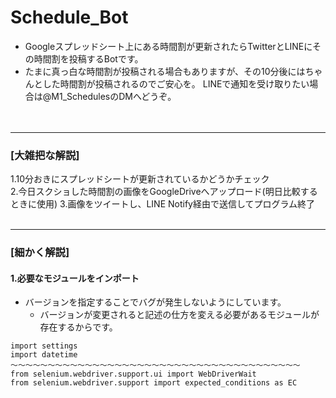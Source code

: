 # Schedule_Bot
- Googleスプレッドシート上にある時間割が更新されたらTwitterとLINEにその時間割を投稿するBotです。
- たまに真っ白な時間割が投稿される場合もありますが、その10分後にはちゃんとした時間割が投稿されるのでご安心を。
LINEで通知を受け取りたい場合は@M1_SchedulesのDMへどうぞ。<br><br><br>


--------------------------------------------------------------------------------------
### [大雑把な解説]
1.10分おきにスプレッドシートが更新されているかどうかチェック	
2.今日スクショした時間割の画像をGoogleDriveへアップロード(明日比較するときに使用)
3.画像をツイートし、LINE Notify経由で送信してプログラム終了<br><br>

--------------------------------------------------------------------------------------
### [細かく解説]

#### 1.必要なモジュールをインポート
- バージョンを指定することでバグが発生しないようにしています。
  - バージョンが変更されると記述の仕方を変える必要があるモジュールが存在するからです。
```
import settings
import datetime
～～～～～～～～～～～～～～～～～～～～～～～～～～～～～～～～～～～～～～～
from selenium.webdriver.support.ui import WebDriverWait
from selenium.webdriver.support import expected_conditions as EC
```
